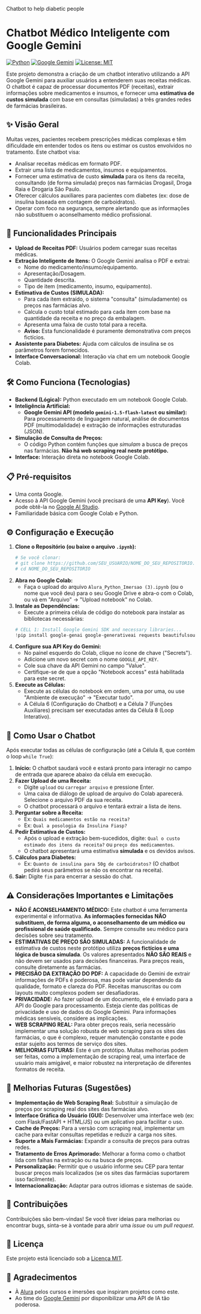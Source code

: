 Chatbot to help diabetic people
# Chatbot Médico Inteligente com Google Gemini 

[![Python](https://img.shields.io/badge/Python-3.9%2B-blue.svg)](https://www.python.org/)
[![Google Gemini](https://img.shields.io/badge/Google%20Gemini-API-green.svg)](https://ai.google.dev/)
[![License: MIT](https://img.shields.io/badge/License-MIT-yellow.svg)](https://opensource.org/licenses/MIT)

Este projeto demonstra a criação de um chatbot interativo utilizando a API Google Gemini para auxiliar usuários a entenderem suas receitas médicas. O chatbot é capaz de processar documentos PDF (receitas), extrair informações sobre medicamentos e insumos, e fornecer uma **estimativa de custos simulada** com base em consultas (simuladas) a três grandes redes de farmácias brasileiras.

## ✨ Visão Geral

Muitas vezes, pacientes recebem prescrições médicas complexas e têm dificuldade em entender todos os itens ou estimar os custos envolvidos no tratamento. Este chatbot visa:

*   Analisar receitas médicas em formato PDF.
*   Extrair uma lista de medicamentos, insumos e equipamentos.
*   Fornecer uma estimativa de custo **simulada** para os itens da receita, consultando (de forma simulada) preços nas farmácias Drogasil, Droga Raia e Drogaria São Paulo.
*   Oferecer cálculos auxiliares para pacientes com diabetes (ex: dose de insulina baseada em contagem de carboidratos).
*   Operar com foco na segurança, sempre alertando que as informações não substituem o aconselhamento médico profissional.

## 🚀 Funcionalidades Principais

*   **Upload de Receitas PDF:** Usuários podem carregar suas receitas médicas.
*   **Extração Inteligente de Itens:** O Google Gemini analisa o PDF e extrai:
    *   Nome do medicamento/insumo/equipamento.
    *   Apresentação/Dosagem.
    *   Quantidade descrita.
    *   Tipo de item (medicamento, insumo, equipamento).
*   **Estimativa de Custos (SIMULADA):**
    *   Para cada item extraído, o sistema "consulta" (simuladamente) os preços nas farmácias alvo.
    *   Calcula o custo total estimado para cada item com base na quantidade da receita e no preço da embalagem.
    *   Apresenta uma faixa de custo total para a receita.
    *   **Aviso:** Esta funcionalidade é puramente demonstrativa com preços fictícios.
*   **Assistente para Diabetes:** Ajuda com cálculos de insulina se os parâmetros forem fornecidos.
*   **Interface Conversacional:** Interação via chat em um notebook Google Colab.

## 🛠️ Como Funciona (Tecnologias)

*   **Backend (Lógica):** Python executado em um notebook Google Colab.
*   **Inteligência Artificial:**
    *   **Google Gemini API (modelo `gemini-1.5-flash-latest` ou similar):** Para processamento de linguagem natural, análise de documentos PDF (multimodalidade) e extração de informações estruturadas (JSON).
*   **Simulação de Consulta de Preços:**
    *   O código Python contém funções que *simulam* a busca de preços nas farmácias. **Não há web scraping real neste protótipo.**
*   **Interface:** Interação direta no notebook Google Colab.

## 📋 Pré-requisitos

*   Uma conta Google.
*   Acesso à API Google Gemini (você precisará de uma **API Key**). Você pode obtê-la no [Google AI Studio](https://aistudio.google.com/app/apikey).
*   Familiaridade básica com Google Colab e Python.

## ⚙️ Configuração e Execução

1.  **Clone o Repositório (ou baixe o arquivo `.ipynb`):**
    ```bash
    # Se você clonar:
    # git clone https://github.com/SEU_USUARIO/NOME_DO_SEU_REPOSITORIO.git
    # cd NOME_DO_SEU_REPOSITORIO
    ```
2.  **Abra no Google Colab:**
    *   Faça o upload do arquivo `Alura_Python_Imersao (3).ipynb` (ou o nome que você deu) para o seu Google Drive e abra-o com o Colab, ou vá em "Arquivo" -> "Upload notebook" no Colab.
3.  **Instale as Dependências:**
    *   Execute a primeira célula de código do notebook para instalar as bibliotecas necessárias:
      ```python
      # CELL 1: Install Google Gemini SDK and necessary libraries...
      !pip install google-genai google-generativeai requests beautifulsoup4 lxml
      ```
4.  **Configure sua API Key do Gemini:**
    *   No painel esquerdo do Colab, clique no ícone de chave ("Secrets").
    *   Adicione um novo secret com o nome `GOOGLE_API_KEY`.
    *   Cole sua chave da API Gemini no campo "Value".
    *   Certifique-se de que a opção "Notebook access" está habilitada para este secret.
5.  **Execute as Células:**
    *   Execute as células do notebook em ordem, uma por uma, ou use "Ambiente de execução" -> "Executar tudo".
    *   A Célula 6 (Configuração do Chatbot) e a Célula 7 (Funções Auxiliares) precisam ser executadas antes da Célula 8 (Loop Interativo).

## 💬 Como Usar o Chatbot

Após executar todas as células de configuração (até a Célula 8, que contém o loop `while True`):

1.  **Início:** O chatbot saudará você e estará pronto para interagir no campo de entrada que aparece abaixo da célula em execução.
2.  **Fazer Upload de uma Receita:**
    *   Digite `upload` ou `carregar arquivo` e pressione Enter.
    *   Uma caixa de diálogo de upload de arquivo do Colab aparecerá. Selecione o arquivo PDF da sua receita.
    *   O chatbot processará o arquivo e tentará extrair a lista de itens.
3.  **Perguntar sobre a Receita:**
    *   Ex: `Quais medicamentos estão na receita?`
    *   Ex: `Qual a posologia da Insulina Fiasp?`
4.  **Pedir Estimativa de Custos:**
    *   Após o upload e extração bem-sucedidos, digite: `Qual o custo estimado dos itens da receita?` ou `preço dos medicamentos`.
    *   O chatbot apresentará uma estimativa **simulada** e os devidos avisos.
5.  **Cálculos para Diabetes:**
    *   Ex: `Quanto de insulina para 50g de carboidratos?` (O chatbot pedirá seus parâmetros se não os encontrar na receita).
6.  **Sair:** Digite `fim` para encerrar a sessão do chat.

## ⚠️ Considerações Importantes e Limitações

*   **NÃO É ACONSELHAMENTO MÉDICO:** Este chatbot é uma ferramenta experimental e informativa. **As informações fornecidas NÃO substituem, de forma alguma, o aconselhamento de um médico ou profissional de saúde qualificado.** Sempre consulte seu médico para decisões sobre seu tratamento.
*   **ESTIMATIVAS DE PREÇO SÃO SIMULADAS:** A funcionalidade de estimativa de custos neste protótipo utiliza **preços fictícios e uma lógica de busca simulada**. Os valores apresentados **NÃO SÃO REAIS** e não devem ser usados para decisões financeiras. Para preços reais, consulte diretamente as farmácias.
*   **PRECISÃO DA EXTRAÇÃO DO PDF:** A capacidade do Gemini de extrair informações de PDFs é poderosa, mas pode variar dependendo da qualidade, formato e clareza do PDF. Receitas manuscritas ou com layouts muito complexos podem ser desafiadoras.
*   **PRIVACIDADE:** Ao fazer upload de um documento, ele é enviado para a API do Google para processamento. Esteja ciente das políticas de privacidade e uso de dados do Google Gemini. Para informações médicas sensíveis, considere as implicações.
*   **WEB SCRAPING REAL:** Para obter preços reais, seria necessário implementar uma solução robusta de web scraping para os sites das farmácias, o que é complexo, requer manutenção constante e pode estar sujeito aos termos de serviço dos sites.
*   **MELHORIAS FUTURAS:** Este é um protótipo. Muitas melhorias podem ser feitas, como a implementação de scraping real, uma interface de usuário mais amigável, e maior robustez na interpretação de diferentes formatos de receita.

## 🚀 Melhorias Futuras (Sugestões)

*   **Implementação de Web Scraping Real:** Substituir a simulação de preços por scraping real dos sites das farmácias alvo.
*   **Interface Gráfica do Usuário (GUI):** Desenvolver uma interface web (ex: com Flask/FastAPI + HTML/JS) ou um aplicativo para facilitar o uso.
*   **Cache de Preços:** Para a versão com scraping real, implementar um cache para evitar consultas repetidas e reduzir a carga nos sites.
*   **Suporte a Mais Farmácias:** Expandir a consulta de preços para outras redes.
*   **Tratamento de Erros Aprimorado:** Melhorar a forma como o chatbot lida com falhas na extração ou na busca de preços.
*   **Personalização:** Permitir que o usuário informe seu CEP para tentar buscar preços mais localizados (se os sites das farmácias suportarem isso facilmente).
*   **Internacionalização:** Adaptar para outros idiomas e sistemas de saúde.

## 🤝 Contribuições

Contribuições são bem-vindas! Se você tiver ideias para melhorias ou encontrar bugs, sinta-se à vontade para abrir uma *issue* ou um *pull request*.

## 📜 Licença

Este projeto está licenciado sob a [Licença MIT](LICENSE).

## 🙏 Agradecimentos

*   À [Alura](https://www.alura.com.br/) pelos cursos e imersões que inspiram projetos como este.
*   Ao time do [Google Gemini](https://ai.google.dev/) por disponibilizar uma API de IA tão poderosa.

